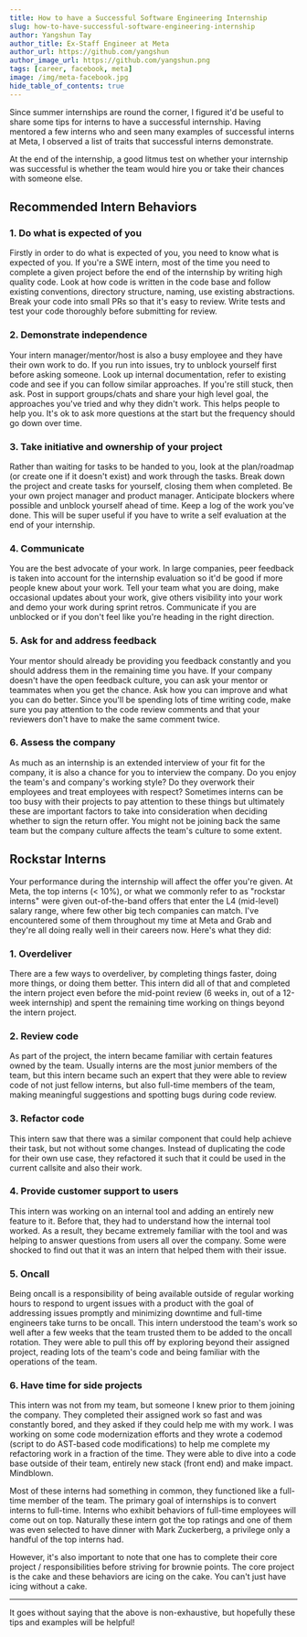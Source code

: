 ```yaml
---
title: How to have a Successful Software Engineering Internship
slug: how-to-have-successful-software-engineering-internship
author: Yangshun Tay
author_title: Ex-Staff Engineer at Meta
author_url: https://github.com/yangshun
author_image_url: https://github.com/yangshun.png
tags: [career, facebook, meta]
image: /img/meta-facebook.jpg
hide_table_of_contents: true
---
```


Since summer internships are round the corner, I figured it'd be useful to share some tips for interns to have a successful internship. Having mentored a few interns who and seen many examples of successful interns at Meta, I observed a list of traits that successful interns demonstrate.

<head>
  <link rel="canonical" href="https://www.yangshuntay.com/blog/how-to-have-successful-software-engineering-internship" />
</head>

At the end of the internship, a good litmus test on whether your internship was successful is whether the team would hire you or take their chances with someone else.

## Recommended Intern Behaviors

### 1. Do what is expected of you

Firstly in order to do what is expected of you, you need to know what is expected of you. If you're a SWE intern, most of the time you need to complete a given project before the end of the internship by writing high quality code. Look at how code is written in the code base and follow existing conventions, directory structure, naming, use existing abstractions. Break your code into small PRs so that it's easy to review. Write tests and test your code thoroughly before submitting for review.

### 2. Demonstrate independence

Your intern manager/mentor/host is also a busy employee and they have their own work to do. If you run into issues, try to unblock yourself first before asking someone. Look up internal documentation, refer to existing code and see if you can follow similar approaches. If you're still stuck, then ask. Post in support groups/chats and share your high level goal, the approaches you've tried and why they didn't work. This helps people to help you. It's ok to ask more questions at the start but the frequency should go down over time.

### 3. Take initiative and ownership of your project

Rather than waiting for tasks to be handed to you, look at the plan/roadmap (or create one if it doesn't exist) and work through the tasks. Break down the project and create tasks for yourself, closing them when completed. Be your own project manager and product manager. Anticipate blockers where possible and unblock yourself ahead of time. Keep a log of the work you've done. This will be super useful if you have to write a self evaluation at the end of your internship.

### 4. Communicate

You are the best advocate of your work. In large companies, peer feedback is taken into account for the internship evaluation so it'd be good if more people knew about your work. Tell your team what you are doing, make occasional updates about your work, give others visibility into your work and demo your work during sprint retros. Communicate if you are unblocked or if you don't feel like you're heading in the right direction.

### 5. Ask for and address feedback

Your mentor should already be providing you feedback constantly and you should address them in the remaining time you have. If your company doesn't have the open feedback culture, you can ask your mentor or teammates when you get the chance. Ask how you can improve and what you can do better. Since you'll be spending lots of time writing code, make sure you pay attention to the code review comments and that your reviewers don't have to make the same comment twice.

### 6. Assess the company

As much as an internship is an extended interview of your fit for the company, it is also a chance for you to interview the company. Do you enjoy the team's and company's working style? Do they overwork their employees and treat employees with respect? Sometimes interns can be too busy with their projects to pay attention to these things but ultimately these are important factors to take into consideration when deciding whether to sign the return offer. You might not be joining back the same team but the company culture affects the team's culture to some extent.

## Rockstar Interns

Your performance during the internship will affect the offer you're given. At Meta, the top interns (< 10%), or what we commonly refer to as "rockstar interns" were given out-of-the-band offers that enter the L4 (mid-level) salary range, where few other big tech companies can match. I've encountered some of them throughout my time at Meta and Grab and they're all doing really well in their careers now. Here's what they did:

### 1. Overdeliver

There are a few ways to overdeliver, by completing things faster, doing more things, or doing them better. This intern did all of that and completed the intern project even before the mid-point review (6 weeks in, out of a 12-week internship) and spent the remaining time working on things beyond the intern project.

### 2. Review code

As part of the project, the intern became familiar with certain features owned by the team. Usually interns are the most junior members of the team, but this intern became such an expert that they were able to review code of not just fellow interns, but also full-time members of the team, making meaningful suggestions and spotting bugs during code review.

### 3. Refactor code

This intern saw that there was a similar component that could help achieve their task, but not without some changes. Instead of duplicating the code for their own use case, they refactored it such that it could be used in the current callsite and also their work.

### 4. Provide customer support to users

This intern was working on an internal tool and adding an entirely new feature to it. Before that, they had to understand how the internal tool worked. As a result, they became extremely familiar with the tool and was helping to answer questions from users all over the company. Some were shocked to find out that it was an intern that helped them with their issue.

### 5. Oncall

Being oncall is a responsibility of being available outside of regular working hours to respond to urgent issues with a product with the goal of addressing issues promptly and minimizing downtime and full-time engineers take turns to be oncall. This intern understood the team's work so well after a few weeks that the team trusted them to be added to the oncall rotation. They were able to pull this off by exploring beyond their assigned project, reading lots of the team's code and being familiar with the operations of the team.

### 6. Have time for side projects

This intern was not from my team, but someone I knew prior to them joining the company. They completed their assigned work so fast and was constantly bored, and they asked if they could help me with my work. I was working on some code modernization efforts and they wrote a codemod (script to do AST-based code modifications) to help me complete my refactoring work in a fraction of the time. They were able to dive into a code base outside of their team, entirely new stack (front end) and make impact. Mindblown.

Most of these interns had something in common, they functioned like a full-time member of the team. The primary goal of internships is to convert interns to full-time. Interns who exhibit behaviors of full-time employees will come out on top. Naturally these intern got the top ratings and one of them was even selected to have dinner with Mark Zuckerberg, a privilege only a handful of the top interns had.

However, it's also important to note that one has to complete their core project / responsibilities before striving for brownie points. The core project is the cake and these behaviors are icing on the cake. You can't just have icing without a cake.

---

It goes without saying that the above is non-exhaustive, but hopefully these tips and examples will be helpful!
